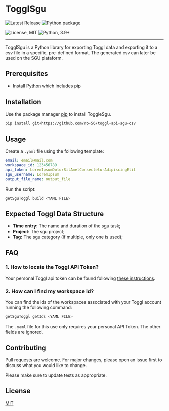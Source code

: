 # TogglSgu

![Latest Release](https://img.shields.io/github/v/release/ro-56/toggl-api-sgu-csv)
[![Python package](https://github.com/ro-56/toggl-api-sgu-csv/actions/workflows/python-package.yml/badge.svg)](https://github.com/ro-56/toggl-api-sgu-csv/actions/workflows/python-package.yml)

![License, MIT](https://img.shields.io/badge/license-MIT-green)
![Python, 3.9+](https://img.shields.io/badge/python-3.9%2B-blue)

---

TogglSgu is a Python library for exporting Toggl data and exporting it to a csv file in a specific, pre-defined format. The generated csv can later be used on the SGU plataform.

## Prerequisites

- Install [Python](https://www.python.org/downloads/) which includes [pip](https://pip.pypa.io/en/stable/)

## Installation

Use the package manager [pip](https://pip.pypa.io/en/stable/) to install ToggleSgu.

```bash
pip install git+https://github.com/ro-56/toggl-api-sgu-csv
```

## Usage
Create a `.yaml` file using the following template:

```yaml
email: email@mail.com
workspace_id: 123456789
api_token: LoremIpsumDolorSitAmetConsecteturAdipiscingElit
sgu_username: LoremIpsum
output_file_name: output_file
```

Run the script:

```bash
getSguToggl build <YAML FILE>
```
## Expected Toggl Data Structure

- **Time entry:** The name and duration of the sgu task;
- **Project:** The sgu project;
- **Tag:** The sgu category (if multiple, only one is used);

## FAQ

### 1. How to locate the Toggl API Token?

Your personal Toggl api token can be found following [these instructions](https://support.toggl.com/en/articles/3116844-where-is-my-api-key-located).

### 2. How can I find my workspace id?

You can find the ids of the workspaces associated with your Toggl account running the following command:

```bash
getSguToggl getIds <YAML FILE>
```

The `.yaml` file for this use only requires your personal API Token. The other fields are ignored.

## Contributing
Pull requests are welcome. For major changes, please open an issue first to discuss what you would like to change.

Please make sure to update tests as appropriate.

## License
[MIT](https://choosealicense.com/licenses/mit/)